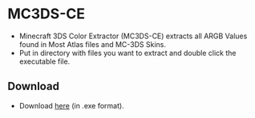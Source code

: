 # MC3DS-CE
- Minecraft 3DS Color Extractor (MC3DS-CE) extracts all ARGB Values found in Most Atlas files and MC-3DS Skins.
- Put in directory with files you want to extract and double click the executable file.

## Download
- Download [here](https://github.com/YT-Toaster/MC3DS-CE/releases/download/v1/MC3DS-CE.exe) (in .exe format).
